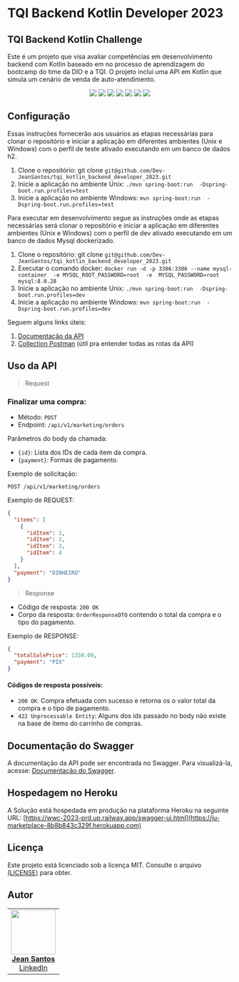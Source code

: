 # TQI Backend Kotlin Developer 2023

## TQI Backend Kotlin Challenge

Este é um projeto que visa avaliar competências em desenvolvimento backend com Kotlin baseado em no processo de aprendizagem do bootcamp do time da DIO e a TQI. O projeto inclui uma API em Kotlin que simula um cenário de venda de auto-atendimento.

<p align="center">
     <a alt="Java">
        <img src="https://img.shields.io/npm/l/react" />
    </a>
     <a alt="Java">
        <img src="https://img.shields.io/badge/Java-v17-blue.svg" />
    </a>
     <a alt="Kotlin">
        <img src="https://img.shields.io/badge/Kotlin-v1.8.22-purple.svg" />
    </a>
    <a alt="Spring Boot">
        <img src="https://img.shields.io/badge/Spring%20Boot-v3.1.1-brightgreen.svg" />
    </a>
    <a alt="Spring Cloud">
        <img src="https://img.shields.io/badge/Spring%20Cloud-v4.0.3-brightgreen.svg" />
    </a>
    <a alt="Gradle">
        <img src="https://img.shields.io/maven-central/v/org.apache.maven/maven-core" />
    </a>
    <a alt="H2">
        <img src="https://img.shields.io/badge/H2-v2.1.214-darkblue.svg" />
    </a>
</p>

## Configuração

Essas instruções fornecerão aos usuários as etapas necessárias para clonar o repositório e iniciar a aplicação em
diferentes ambientes (Unix e Windows) com o perfil de teste ativado executando em um banco de dados h2.

1. Clone o repositório: git clone `git@github.com/Dev-JeanSantos/tqi_kotlin_backend_developer_2023.git`
2. Inicie a aplicação no ambiente Unix: `./mvn spring-boot:run  -Dspring-boot.run.profiles=test`
3. Inicie a aplicação no ambiente Windows: `mvn spring-boot:run  -Dspring-boot.run.profiles=test`

Para executar em desenvolvimento segue as instruções onde as etapas necessárias será clonar o repositório e iniciar a aplicação em
diferentes ambientes (Unix e Windows) com o perfil de dev ativado executando em um banco de dados Mysql dockerizado.

1. Clone o repositório: git clone `git@github.com/Dev-JeanSantos/tqi_kotlin_backend_developer_2023.git`
2. Executar o comando docker: `docker run -d -p 3306:3306 --name mysql-container  -e MYSQL_ROOT_PASSWORD=root  -e  MYSQL_PASSWORD=root mysql:8.0.28`
3. Inicie a aplicação no ambiente Unix: `./mvn spring-boot:run  -Dspring-boot.run.profiles=dev`
4. Inicie a aplicação no ambiente Windows: `mvn spring-boot:run  -Dspring-boot.run.profiles=dev`


Seguem alguns links úteis:

1. [Documentação da API](https://ju-marketplace-8b8b843c329f.herokuapp.com/swagger-ui/index.html)
2. [Collection Postman](https://elements.getpostman.com/redirect?entityId=12860836-96e75533-1363-4b3f-a460-273578ebaa97&entityType=collection) (útil pra entender todas as rotas da API)

## Uso da API

> Request

### Finalizar uma compra:

- Método: `POST`
- Endpoint: `/api/v1/marketing/orders`

Parâmetros do body da chamada:
- `{id}`: Lista dos IDs de cada item da compra.
- `{payment}`: Formas de pagamento.

Exemplo de solicitação:

```http
POST /api/v1/marketing/orders
```

Exemplo de REQUEST:
```json
{
  "items": [
    {
      "idItem": 1,
      "idItem": 2,
      "idItem": 3,
      "idItem": 4
    }
  ],
  "payment": "DINHEIRO"
}
```

> Response

- Código de resposta: `200 OK`
- Corpo da resposta: `OrderResponseDTO` contendo o total da compra e o tipo do pagamento.

Exemplo de RESPONSE:

```json
{
  "totalSalePrice": 1350.00,
  "payment": "PIX"
}
```

#### Códigos de resposta possíveis:

- `200 OK`: Compra efetuada com sucesso e retorna os o valor total da compra e o tipo de pagamento.
- `422 Unprocessable Entity`: Alguns dos ids passado no body não existe na base de items do carrinho de compras.

## Documentação do Swagger

A documentação da API pode ser encontrada no Swagger. Para visualizá-la,
acesse: [Documentação do Swagger](https://ju-marketplace-8b8b843c329f.herokuapp.com/swagger-ui/index.html).

## Hospedagem no Heroku

A Solução está hospedada em produção na plataforma Heroku na seguinte URL:
[https://wwc-2023-prd.up.railway.app/swagger-ui.html](https://ju-marketplace-8b8b843c329f.herokuapp.com)

## Licença

Este projeto está licenciado sob a licença MIT. Consulte o
arquivo <a href="https://github.com/Dev-JeanSantos/tqi_kotlin_backend_developer_2023/blob/main/LICENSE">(LICENSE)</a> para obter.

## Autor

<table>
  <tr>
    <td align="center"><a href="https://github.com/Dev-JeanSantos"><img src="https://avatars.githubusercontent.com/u/69737234?s=400&u=52b04d21b481ad8fa582410d30084534dde0e483&v=4" width="100px;" alt=""/><br/><strong>Jean Santos</strong></a><br/><a href="https://www.linkedin.com/in/dev-jeansantos/">LinkedIn</a></td>
  </tr>
</table>

